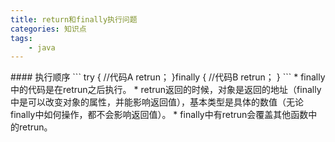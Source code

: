 ```yaml
---
title: return和finally执行问题
categories: 知识点
tags: 
	- java
---
```

 <meta name="referrer" content="no-referrer" />
#### 执行顺序
```
try {
    //代码A
    retrun；
}finally {
    //代码B
    retrun；
}
```
* finally中的代码是在retrun之后执行。
* retrun返回的时候，对象是返回的地址（finally中是可以改变对象的属性，并能影响返回值），基本类型是具体的数值（无论finally中如何操作，都不会影响返回值）。
* finally中有retrun会覆盖其他函数中的retrun。